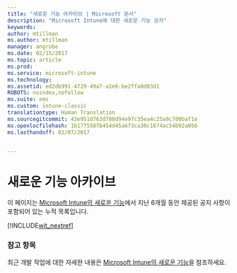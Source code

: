 ```yaml
---
title: "새로운 기능 아카이브 | Microsoft 문서"
description: "Microsoft Intune에 대한 새로운 기능 공지"
keywords: 
author: mtillman
ms.author: mtillman
manager: angrobe
ms.date: 02/15/2017
ms.topic: article
ms.prod: 
ms.service: microsoft-intune
ms.technology: 
ms.assetid: ed2db991-4729-49a7-a1e6-be2ffa0d03d1
ROBOTS: noindex,nofollow
ms.suite: ems
ms.custom: intune-classic
translationtype: Human Translation
ms.sourcegitcommit: 43e951d763d788d94e97c35ea4c25a9c700baf1e
ms.openlocfilehash: 1b1775507b454d45a673ca30c1674ac54b92a056
ms.lasthandoff: 02/07/2017


---
```

# <a name="whats-new-archive"></a>새로운 기능 아카이브

이 페이지는 [Microsoft Intune의 새로운 기능](whats-new-in-microsoft-intune.md)에서 지난 6개월 동안 제공된 공지 사항이 포함되어 있는 누적 목록입니다.

[!INCLUDE[wit_nextref](../includes/whats-new-last-six-months.md)]

### <a name="see-also"></a>참고 항목
최근 개발 작업에 대한 자세한 내용은 [Microsoft Intune의 새로운 기능](whats-new-in-microsoft-intune.md)을 참조하세요.

